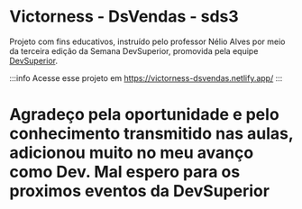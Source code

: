 
# Victorness - DsVendas - sds3

Projeto com fins educativos, instruído pelo professor Nélio Alves por meio da terceira edição da Semana DevSuperior, promovida pela equipe [DevSuperior](https://devsuperior.com.br/).

:::info
Acesse esse projeto em https://victorness-dsvendas.netlify.app/
:::

# Agradeço pela oportunidade e pelo conhecimento transmitido nas aulas, adicionou muito no meu avanço como Dev. Mal espero para os proximos eventos da DevSuperior
